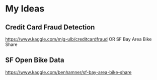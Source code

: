 # My Ideas

## Credit Card Fraud Detection
https://www.kaggle.com/mlg-ulb/creditcardfraud OR SF Bay Area Bike Share  
## SF Open Bike Data 
https://www.kaggle.com/benhamner/sf-bay-area-bike-share